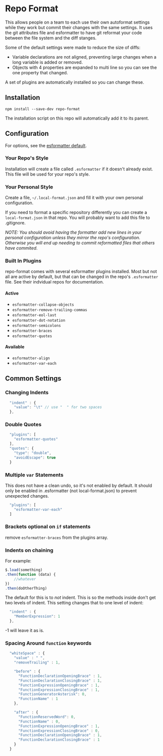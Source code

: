 # Repo Format

This allows people on a team to each use their own autoformat settings while they work but commit their changes with the same settings. It uses the git attributes file and esformatter to have git reformat your code between the file system and the diff stanges.

Some of the default settings were made to reduce the size of diffs:

* Variable declarations are not aligned, preventing large changes when a long variable is added or removed.
* Objects with 4 properties are expanded to multi line so you can see the one property that changed.

A set of plugins are automatically installed so you can change these.

## Installation

`npm install --save-dev repo-format`

The installation script on this repo will automatically add it to its parent.

## Configuration

For options, see the [esformatter default](https://github.com/millermedeiros/esformatter/blob/master/lib/preset/default.json).

### Your Repo's Style

Installation will create a file called `.esformatter` if it doesn't already exist. This file will be used for your repo's style.

### Your Personal Style

Create a file, `~/.local-format.json` and fill it with your own personal configuration. 

If you need to format a specific repository differently you can create a `local-format.json` in that repo. You will probably want to add this file to .gitignore.

_NOTE: You should avoid having the formatter add new lines in your personal configuration unless they mirror the repo's configuration. Otherwise you will end up needing to commit reformatted files that others have commited._

### Built In Plugins

repo-format comes with several esformatter plugins installed. Most but not all are active by default, but that can be changed in the repo's `.esformatter` file. See their indvidual repos for documentation.

#### Active

* `esformatter-collapse-objects`
* `esformatter-remove-trailing-commas`
* `esformatter-eol-last`
* `esformatter-dot-notation`
* `esformatter-semicolons`
* `esformatter-braces`
* `esformatter-quotes`

#### Available

* `esformatter-align`
* `esformatter-var-each`

## Common Settings

### Changing Indents

```javascript
  "indent" : {
    "value": "\t" // use "  " for two spaces
  },
```

### Double Quotes

```javascript
  "plugins": [
    "esformatter-quotes"
  ],
  "quotes": {
    "type": "double",
    "avoidEscape": true
  }
```

### Multiple `var` Statements

This does not have a clean undo, so it's not enabled by default. It should only be enabled in .esformatter (not local-format.json) to prevent unexpected changes.

```javascript
  "plugins": [
    "esformatter-var-each"
  ]
```

### Brackets optional on `if` statements

remove `esformatter-braces` from the plugins array.

### Indents on chaining

For example:
```javascript
$.load(something)
.then(function (data) {
	//whatever
})
.then(doOtherThing)
```

The default for this is to _not_ indent. This is so the methods inside don't get two levels of indent. This setting changes that to one level of indent:

```javascript
  "indent" : {
    "MemberExpression": 1
  },

```

-1 will leave it as is.

### Spacing Around `function` keywords

```javascript
  "whiteSpace" : {
    "value" : " ",
    "removeTrailing" : 1,

    "before" : {
      "FunctionDeclarationOpeningBrace" : 1,
      "FunctionDeclarationClosingBrace" : 1,
      "FunctionExpressionOpeningBrace" : 1,
      "FunctionExpressionClosingBrace" : 1,
      "FunctionGeneratorAsterisk": 0,
      "FunctionName" : 1
    },

    "after" : {
      "FunctionReservedWord": 0,
      "FunctionName" : 0,
      "FunctionExpressionOpeningBrace" : 1,
      "FunctionExpressionClosingBrace" : 0,
      "FunctionDeclarationOpeningBrace" : 1,
      "FunctionDeclarationClosingBrace" : 1
    }
  }
```

















